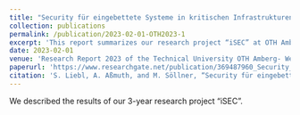 ```yaml
---
title: "Security für eingebettete Systeme in kritischen Infrastrukturen: Ergebnisse und Erkenntnisse"
collection: publications
permalink: /publication/2023-02-01-OTH2023-1
excerpt: 'This report summarizes our research project “iSEC” at OTH Amberg-Weiden.'
date: 2023-02-01
venue: 'Research Report 2023 of the Technical University OTH Amberg- Weiden'
paperurl: 'https://www.researchgate.net/publication/369487960_Security_fur_eingebettete_Systeme_in_kritischen_Infrastrukturen_Ergebnisse_und_Erkenntnisse'
citation: 'S. Liebl, A. Aßmuth, and M. Söllner, “Security für eingebettete Systeme in kritischen Infrastrukturen: Ergebnisse und Erkenntnisse,” in Research Report 2023 of the Technical University OTH Amberg- Weiden, 2023, p. 91 to 95.'
---
```

We described the results of our 3-year research project “iSEC”.
